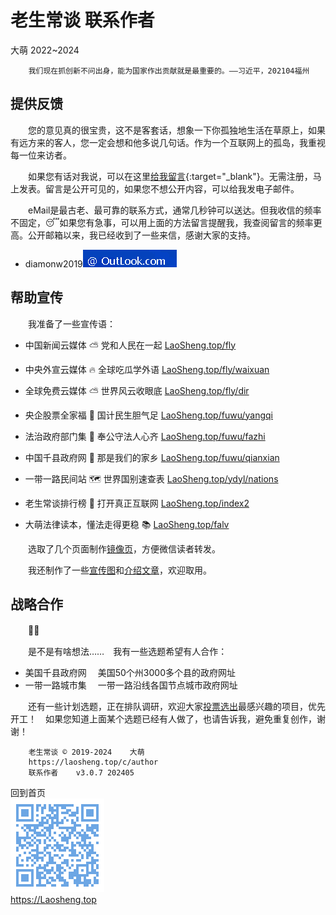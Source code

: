 老生常谈 联系作者
================
大萌	2022~2024

		我们现在抓创新不问出身，能为国家作出贡献就是最重要的。——习近平，202104福州


提供反馈
--------

　　您的意见真的很宝贵，这不是客套话，想象一下你孤独地生活在草原上，如果有远方来的客人，您一定会想和他多说几句话。作为一个互联网上的孤岛，我重视每一位来访者。

　　如果您有话对我说，可以在这里[给我留言](https://xoyondo.com/mb/yY8PqZMjKUgdcpn){:target="_blank"}。无需注册，马上发表。留言是公开可见的，如果您不想公开内容，可以给我发电子邮件。

　　eMail是最古老、最可靠的联系方式，通常几秒钟可以送达。但我收信的频率不固定，😴如果您有急事，可以用上面的方法留言提醒我，我查阅留言的频率更高。公开邮箱以来，我已经收到了一些来信，感谢大家的支持。
+ diamonw2019![邮件后缀加载中](./mail-2020.png)

<!-- 　　应读者要求，建了一个小小微信群，想加入的请把wx号发给我，并对职业/兴趣做一点自我介绍。 -->


帮助宣传
--------

　　我准备了一些宣传语：

 * 中国新闻云媒体 ⛅ 党和人民在一起	[LaoSheng.top/fly](https://laosheng.top/fly)
 * 中央外宣云媒体 🔥 全球吃瓜学外语	[LaoSheng.top/fly/waixuan](https://laosheng.top/fly/waixuan)
 * 全球免费云媒体 ⛅ 世界风云收眼底	[LaoSheng.top/fly/dir](https://laosheng.top/fly/dir)

 * 央企股票全家福 🧧 国计民生胆气足	[LaoSheng.top/fuwu/yangqi](https://laosheng.top/fuwu/yangqi)
 * 法治政府部门集 🏢 奉公守法人心齐	[LaoSheng.top/fuwu/fazhi](https://laosheng.top/fuwu/fazhi)
 * 中国千县政府网 📑 那是我们的家乡	[LaoSheng.top/fuwu/qianxian](https://laosheng.top/fuwu/qianxian)

 * 一带一路民间站 🗺 世界国别速查表	[LaoSheng.top/ydyl/nations](https://laosheng.top/ydyl/nations)
 * 老生常谈排行榜 🚩 打开真正互联网	[LaoSheng.top/index2](https://laosheng.top/index2.html)
 * 大萌法律读本，懂法走得更稳 📚 	[LaoSheng.top/falv](https://laosheng.top/falv)

　　选取了几个页面制作<a title='解决低版本微信无法转发问题' href='https://diamonwoo.github.io/wx'>镜像页</a>，方便微信读者转发。

　　我还制作了一些[宣传图](../broad)和[介绍文章](./)，欢迎取用。


战略合作
-------

　　🍵🍵

　　是不是有啥想法……　我有一些选题希望有人合作：

+	美国千县政府网	　美国50个州3000多个县的政府网址
+	一带一路城市集	　一带一路沿线各国节点城市政府网址


　　还有一些计划选题，正在排队调研，欢迎大家[投票选出]( "投票页面准备中")最感兴趣的项目，优先开工！　如果您知道上面某个选题已经有人做了，也请告诉我，避免重复创作，谢谢！


		老生常谈 © 2019-2024	大萌
		https://laosheng.top/c/author
		联系作者	v3.0.7 202405

回到首页  
<a href=".." title="返回老生常谈首页"><img src="../indexQR-Blue.png" /></a>  
https://Laosheng.top

